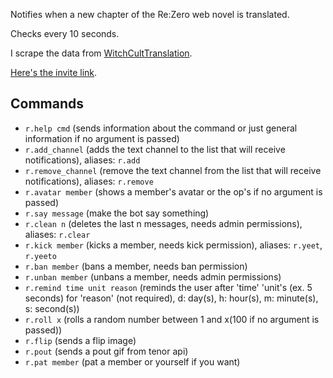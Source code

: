 Notifies when a new chapter of the Re:Zero web novel is translated.

Checks every 10 seconds.

I scrape the data from [WitchCultTranslation](https://witchculttranslation.com/).

[Here's the invite link](https://discord.com/api/oauth2/authorize?client_id=834692619392385074&permissions=2148002886&scope=bot).

## Commands

- `r.help cmd` (sends information about the command or just general information if no argument is passed)
- `r.add_channel` (adds the text channel to the list that will receive notifications), aliases: `r.add`
- `r.remove_channel` (remove the text channel from the list that will receive notifications), aliases: `r.remove`
- `r.avatar member` (shows a member's avatar or the op's if no argument is passed)
- `r.say message` (make the bot say something)
- `r.clean n` (deletes the last n messages, needs admin permissions), aliases: `r.clear`
- `r.kick member` (kicks a member, needs kick permission), aliases: `r.yeet`, `r.yeeto`
- `r.ban member` (bans a member, needs ban permission)
- `r.unban member` (unbans a member, needs admin permissions)
- `r.remind time unit reason` (reminds the user after 'time' 'unit's (ex. 5 seconds) for 'reason' (not required), d: day(s), h: hour(s), m: minute(s), s: second(s))
- `r.roll x` (rolls a random number between 1 and x(100 if no argument is passed))
- `r.flip` (sends a flip image)
- `r.pout` (sends a pout gif from tenor api)
- `r.pat member` (pat a member or yourself if you want)
